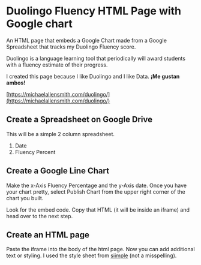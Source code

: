 # Duolingo Fluency HTML Page with Google chart 

An HTML page that embeds a Google Chart made from a Google Spreadsheet that tracks my Duolingo Fluency score.

Duolingo is a language learning tool that periodically will award students with a fluency estimate of their progress.

I created this page because I like Duolingo and I like Data. **¡Me gustan ambos!**

[https://michaelallensmith.com/duolingo/](https://michaelallensmith.com/duolingo/)

## Create a Spreadsheet on Google Drive

This will be a simple 2 column spreadsheet.

1. Date
1. Fluency Percent

## Create a Google Line Chart

Make the x-Axis Fluency Percentage and the y-Axis date. Once you have your chart pretty, select Publish Chart from the upper right corner of the chart you built.

Look for the embed code. Copy that HTML (it will be inside an iframe) and head over to the next step.

## Create an HTML page

Paste the iframe into the body of the html page. Now you can add additional text or styling. I used the style sheet from [siimple](https://siimple.juanes.xyz/) (not a misspelling).
